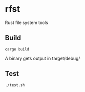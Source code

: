 rfst
====

Rust file system tools

Build
-----

```
cargo build
```

A binary gets output in target/debug/

Test
----

```
./test.sh
```
